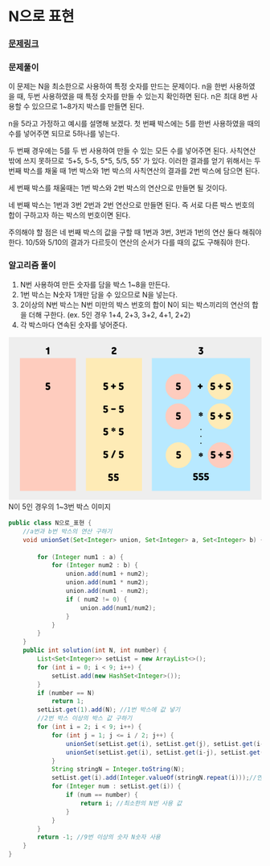 # N으로 표현

### [문제링크](https://school.programmers.co.kr/learn/courses/30/lessons/42895)

### 문제풀이

이 문제는 N을 최소한으로 사용하여 특정 숫자를 만드는 문제이다.
n을 한번 사용하였을 때, 두번 사용하였을 때 특정 숫자를 만들 수 있는지 확인하면 된다.
n은 최대 8번 사용할 수 있으므로 1~8가지 박스를 만들면 된다.

n을 5라고 가정하고 예시를 설명해 보겠다.
첫 번째 박스에는 5를 한번 사용하였을 때의 수를 넣어주면 되므로 5하나를 넣는다.

두 번째 경우에는 5를 두 번 사용하여 만들 수 있는 모든 수를 넣어주면 된다.
사칙연산 밖에 쓰지 못하므로 '5+5, 5-5, 5*5, 5/5, 55' 가 있다.
이러한 결과를 얻기 위해서는 두 번째 박스를 채울 때 1번 박스와 1번 박스의 사칙연산의 결과를 2번 박스에 담으면 된다.

세 번째 박스를 채울때는 1번 박스와 2번 박스의 연산으로 만들면 될 것이다.

네 번째 박스는 1번과 3번 2번과 2번 연산으로 만들면 된다.
즉 서로 다른 박스 번호의 합이 구하고자 하는 박스의 번호이면 된다.

주의해야 할 점은 네 번째 박스의 값을 구할 때 1번과 3번, 3번과 1번의 연산 둘다 해줘야 한다.
10/5와 5/10의 결과가 다르듯이 연산의 순서가 다를 때의 값도 구해줘야 한다.

### 알고리즘 풀이
1. N번 사용하여 만든 숫자를 담을 박스 1~8을 만든다.
2. 1번 박스는 N숫자 1개만 담을 수 있으므로 N을 넣는다.
3. 2이상의 N번 박스는 N번 미만의 박스 번호의 합이 N이 되는 박스끼리의 연산의 합을 더해 구한다.
   (ex. 5인 경우 1+4, 2+3, 3+2, 4+1, 2+2)
4. 각 박스마다 연속된 숫자를 넣어준다.


![img.png](img.png)
N이 5인 경우의 1~3번 박스 이미지

```java
public class N으로_표현 {
    //a번과 b번 박스의 연산 구하기
    void unionSet(Set<Integer> union, Set<Integer> a, Set<Integer> b) {

        for (Integer num1 : a) {
            for (Integer num2 : b) {
                union.add(num1 + num2);
                union.add(num1 * num2);
                union.add(num1 - num2);
                if ( num2 != 0) {
                    union.add(num1/num2);
                }
            }
        }
    }
    public int solution(int N, int number) {
        List<Set<Integer>> setList = new ArrayList<>();
        for (int i = 0; i < 9; i++) {
            setList.add(new HashSet<Integer>());
        }
        if (number == N)
            return 1;
        setList.get(1).add(N); //1번 박스에 값 넣기
        //2번 박스 이상의 박스 값 구하기
        for (int i = 2; i < 9; i++) {
            for (int j = 1; j <= i / 2; j++) {
                unionSet(setList.get(i), setList.get(j), setList.get(i-j)); 
                unionSet(setList.get(i), setList.get(i-j), setList.get(j));
            }
            String stringN = Integer.toString(N);
            setList.get(i).add(Integer.valueOf(stringN.repeat(i)));//연속된 숫자 넣기
            for (Integer num : setList.get(i)) {
                if (num == number) {
                    return i; //최소한의 N번 사용 값
                }
            }
        }
        return -1; //9번 이상의 숫자 N숫자 사용
    }
}
```